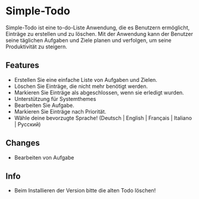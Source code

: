 # Simple-Todo

Simple-Todo ist eine to-do-Liste Anwendung, die es Benutzern ermöglicht, Einträge zu erstellen und zu löschen. Mit der Anwendung kann der Benutzer seine täglichen Aufgaben und Ziele planen und verfolgen, um seine Produktivität zu steigern.

## Features

- Erstellen Sie eine einfache Liste von Aufgaben und Zielen.
- Löschen Sie Einträge, die nicht mehr benötigt werden.
- Markieren Sie Einträge als abgeschlossen, wenn sie erledigt wurden.
- Unterstützung für Systemthemes
- Bearbeiten Sie Aufgabe.
- Markieren Sie Einträge nach Priorität.
- Wähle deine bevorzugte Sprache! (Deutsch | English | Français | Italiano | Русский)

## Changes

- Bearbeiten von Aufgabe

## Info

- Beim Installieren der Version bitte die alten Todo löschen!
